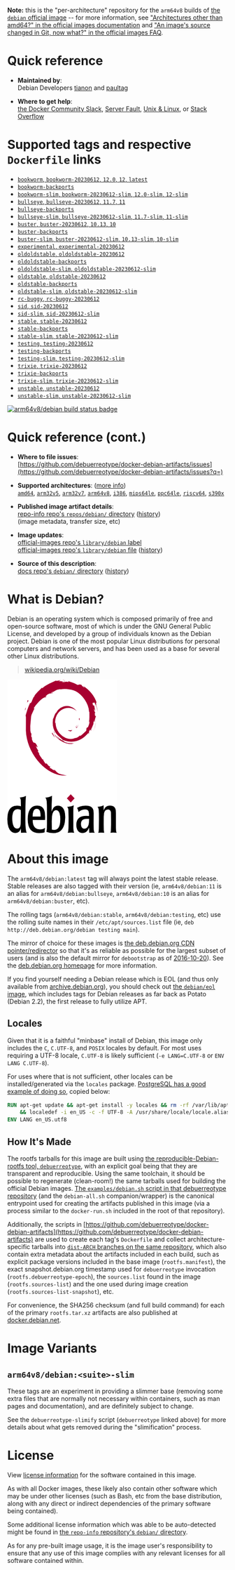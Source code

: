 <!--

********************************************************************************

WARNING:

    DO NOT EDIT "debian/README.md"

    IT IS AUTO-GENERATED

    (from the other files in "debian/" combined with a set of templates)

********************************************************************************

-->

**Note:** this is the "per-architecture" repository for the `arm64v8` builds of [the `debian` official image](https://hub.docker.com/_/debian) -- for more information, see ["Architectures other than amd64?" in the official images documentation](https://github.com/docker-library/official-images#architectures-other-than-amd64) and ["An image's source changed in Git, now what?" in the official images FAQ](https://github.com/docker-library/faq#an-images-source-changed-in-git-now-what).

# Quick reference

-	**Maintained by**:  
	Debian Developers [tianon](https://qa.debian.org/developer.php?login=tianon) and [paultag](https://qa.debian.org/developer.php?login=paultag)

-	**Where to get help**:  
	[the Docker Community Slack](https://dockr.ly/comm-slack), [Server Fault](https://serverfault.com/help/on-topic), [Unix & Linux](https://unix.stackexchange.com/help/on-topic), or [Stack Overflow](https://stackoverflow.com/help/on-topic)

# Supported tags and respective `Dockerfile` links

-	[`bookworm`, `bookworm-20230612`, `12.0`, `12`, `latest`](https://github.com/debuerreotype/docker-debian-artifacts/blob/bb3ef50c990474a876d2722fd831d143dd77a118/bookworm/Dockerfile)
-	[`bookworm-backports`](https://github.com/debuerreotype/docker-debian-artifacts/blob/bb3ef50c990474a876d2722fd831d143dd77a118/bookworm/backports/Dockerfile)
-	[`bookworm-slim`, `bookworm-20230612-slim`, `12.0-slim`, `12-slim`](https://github.com/debuerreotype/docker-debian-artifacts/blob/bb3ef50c990474a876d2722fd831d143dd77a118/bookworm/slim/Dockerfile)
-	[`bullseye`, `bullseye-20230612`, `11.7`, `11`](https://github.com/debuerreotype/docker-debian-artifacts/blob/bb3ef50c990474a876d2722fd831d143dd77a118/bullseye/Dockerfile)
-	[`bullseye-backports`](https://github.com/debuerreotype/docker-debian-artifacts/blob/bb3ef50c990474a876d2722fd831d143dd77a118/bullseye/backports/Dockerfile)
-	[`bullseye-slim`, `bullseye-20230612-slim`, `11.7-slim`, `11-slim`](https://github.com/debuerreotype/docker-debian-artifacts/blob/bb3ef50c990474a876d2722fd831d143dd77a118/bullseye/slim/Dockerfile)
-	[`buster`, `buster-20230612`, `10.13`, `10`](https://github.com/debuerreotype/docker-debian-artifacts/blob/bb3ef50c990474a876d2722fd831d143dd77a118/buster/Dockerfile)
-	[`buster-backports`](https://github.com/debuerreotype/docker-debian-artifacts/blob/bb3ef50c990474a876d2722fd831d143dd77a118/buster/backports/Dockerfile)
-	[`buster-slim`, `buster-20230612-slim`, `10.13-slim`, `10-slim`](https://github.com/debuerreotype/docker-debian-artifacts/blob/bb3ef50c990474a876d2722fd831d143dd77a118/buster/slim/Dockerfile)
-	[`experimental`, `experimental-20230612`](https://github.com/debuerreotype/docker-debian-artifacts/blob/bb3ef50c990474a876d2722fd831d143dd77a118/experimental/Dockerfile)
-	[`oldoldstable`, `oldoldstable-20230612`](https://github.com/debuerreotype/docker-debian-artifacts/blob/bb3ef50c990474a876d2722fd831d143dd77a118/oldoldstable/Dockerfile)
-	[`oldoldstable-backports`](https://github.com/debuerreotype/docker-debian-artifacts/blob/bb3ef50c990474a876d2722fd831d143dd77a118/oldoldstable/backports/Dockerfile)
-	[`oldoldstable-slim`, `oldoldstable-20230612-slim`](https://github.com/debuerreotype/docker-debian-artifacts/blob/bb3ef50c990474a876d2722fd831d143dd77a118/oldoldstable/slim/Dockerfile)
-	[`oldstable`, `oldstable-20230612`](https://github.com/debuerreotype/docker-debian-artifacts/blob/bb3ef50c990474a876d2722fd831d143dd77a118/oldstable/Dockerfile)
-	[`oldstable-backports`](https://github.com/debuerreotype/docker-debian-artifacts/blob/bb3ef50c990474a876d2722fd831d143dd77a118/oldstable/backports/Dockerfile)
-	[`oldstable-slim`, `oldstable-20230612-slim`](https://github.com/debuerreotype/docker-debian-artifacts/blob/bb3ef50c990474a876d2722fd831d143dd77a118/oldstable/slim/Dockerfile)
-	[`rc-buggy`, `rc-buggy-20230612`](https://github.com/debuerreotype/docker-debian-artifacts/blob/bb3ef50c990474a876d2722fd831d143dd77a118/rc-buggy/Dockerfile)
-	[`sid`, `sid-20230612`](https://github.com/debuerreotype/docker-debian-artifacts/blob/bb3ef50c990474a876d2722fd831d143dd77a118/sid/Dockerfile)
-	[`sid-slim`, `sid-20230612-slim`](https://github.com/debuerreotype/docker-debian-artifacts/blob/bb3ef50c990474a876d2722fd831d143dd77a118/sid/slim/Dockerfile)
-	[`stable`, `stable-20230612`](https://github.com/debuerreotype/docker-debian-artifacts/blob/bb3ef50c990474a876d2722fd831d143dd77a118/stable/Dockerfile)
-	[`stable-backports`](https://github.com/debuerreotype/docker-debian-artifacts/blob/bb3ef50c990474a876d2722fd831d143dd77a118/stable/backports/Dockerfile)
-	[`stable-slim`, `stable-20230612-slim`](https://github.com/debuerreotype/docker-debian-artifacts/blob/bb3ef50c990474a876d2722fd831d143dd77a118/stable/slim/Dockerfile)
-	[`testing`, `testing-20230612`](https://github.com/debuerreotype/docker-debian-artifacts/blob/bb3ef50c990474a876d2722fd831d143dd77a118/testing/Dockerfile)
-	[`testing-backports`](https://github.com/debuerreotype/docker-debian-artifacts/blob/bb3ef50c990474a876d2722fd831d143dd77a118/testing/backports/Dockerfile)
-	[`testing-slim`, `testing-20230612-slim`](https://github.com/debuerreotype/docker-debian-artifacts/blob/bb3ef50c990474a876d2722fd831d143dd77a118/testing/slim/Dockerfile)
-	[`trixie`, `trixie-20230612`](https://github.com/debuerreotype/docker-debian-artifacts/blob/bb3ef50c990474a876d2722fd831d143dd77a118/trixie/Dockerfile)
-	[`trixie-backports`](https://github.com/debuerreotype/docker-debian-artifacts/blob/bb3ef50c990474a876d2722fd831d143dd77a118/trixie/backports/Dockerfile)
-	[`trixie-slim`, `trixie-20230612-slim`](https://github.com/debuerreotype/docker-debian-artifacts/blob/bb3ef50c990474a876d2722fd831d143dd77a118/trixie/slim/Dockerfile)
-	[`unstable`, `unstable-20230612`](https://github.com/debuerreotype/docker-debian-artifacts/blob/bb3ef50c990474a876d2722fd831d143dd77a118/unstable/Dockerfile)
-	[`unstable-slim`, `unstable-20230612-slim`](https://github.com/debuerreotype/docker-debian-artifacts/blob/bb3ef50c990474a876d2722fd831d143dd77a118/unstable/slim/Dockerfile)

[![arm64v8/debian build status badge](https://img.shields.io/jenkins/s/https/doi-janky.infosiftr.net/job/multiarch/job/arm64v8/job/debian.svg?label=arm64v8/debian%20%20build%20job)](https://doi-janky.infosiftr.net/job/multiarch/job/arm64v8/job/debian/)

# Quick reference (cont.)

-	**Where to file issues**:  
	[https://github.com/debuerreotype/docker-debian-artifacts/issues](https://github.com/debuerreotype/docker-debian-artifacts/issues?q=)

-	**Supported architectures**: ([more info](https://github.com/docker-library/official-images#architectures-other-than-amd64))  
	[`amd64`](https://hub.docker.com/r/amd64/debian/), [`arm32v5`](https://hub.docker.com/r/arm32v5/debian/), [`arm32v7`](https://hub.docker.com/r/arm32v7/debian/), [`arm64v8`](https://hub.docker.com/r/arm64v8/debian/), [`i386`](https://hub.docker.com/r/i386/debian/), [`mips64le`](https://hub.docker.com/r/mips64le/debian/), [`ppc64le`](https://hub.docker.com/r/ppc64le/debian/), [`riscv64`](https://hub.docker.com/r/riscv64/debian/), [`s390x`](https://hub.docker.com/r/s390x/debian/)

-	**Published image artifact details**:  
	[repo-info repo's `repos/debian/` directory](https://github.com/docker-library/repo-info/blob/master/repos/debian) ([history](https://github.com/docker-library/repo-info/commits/master/repos/debian))  
	(image metadata, transfer size, etc)

-	**Image updates**:  
	[official-images repo's `library/debian` label](https://github.com/docker-library/official-images/issues?q=label%3Alibrary%2Fdebian)  
	[official-images repo's `library/debian` file](https://github.com/docker-library/official-images/blob/master/library/debian) ([history](https://github.com/docker-library/official-images/commits/master/library/debian))

-	**Source of this description**:  
	[docs repo's `debian/` directory](https://github.com/docker-library/docs/tree/master/debian) ([history](https://github.com/docker-library/docs/commits/master/debian))

# What is Debian?

Debian is an operating system which is composed primarily of free and open-source software, most of which is under the GNU General Public License, and developed by a group of individuals known as the Debian project. Debian is one of the most popular Linux distributions for personal computers and network servers, and has been used as a base for several other Linux distributions.

> [wikipedia.org/wiki/Debian](https://en.wikipedia.org/wiki/Debian)

![logo](https://raw.githubusercontent.com/docker-library/docs/b449be7df57e9ed9086bb5821bfb5d6cdc5d67a4/debian/logo.png)

# About this image

The `arm64v8/debian:latest` tag will always point the latest stable release. Stable releases are also tagged with their version (ie, `arm64v8/debian:11` is an alias for `arm64v8/debian:bullseye`, `arm64v8/debian:10` is an alias for `arm64v8/debian:buster`, etc).

The rolling tags (`arm64v8/debian:stable`, `arm64v8/debian:testing`, etc) use the rolling suite names in their `/etc/apt/sources.list` file (ie, `deb http://deb.debian.org/debian testing main`).

The mirror of choice for these images is [the deb.debian.org CDN pointer/redirector](https://deb.debian.org) so that it's as reliable as possible for the largest subset of users (and is also the default mirror for `debootstrap` as of [2016-10-20](https://anonscm.debian.org/cgit/d-i/debootstrap.git/commit/?id=9e8bc60ad1ccf3a25ce7890526b70059f3e770de)). See the [deb.debian.org homepage](https://deb.debian.org) for more information.

If you find yourself needing a Debian release which is EOL (and thus only available from [archive.debian.org](http://archive.debian.org)), you should check out [the `debian/eol` image](https://hub.docker.com/r/debian/eol/), which includes tags for Debian releases as far back as Potato (Debian 2.2), the first release to fully utilize APT.

## Locales

Given that it is a faithful "minbase" install of Debian, this image only includes the `C`, `C.UTF-8`, and `POSIX` locales by default. For most uses requiring a UTF-8 locale, `C.UTF-8` is likely sufficient (`-e LANG=C.UTF-8` or `ENV LANG C.UTF-8`).

For uses where that is not sufficient, other locales can be installed/generated via the `locales` package. [PostgreSQL has a good example of doing so](https://github.com/docker-library/postgres/blob/69bc540ecfffecce72d49fa7e4a46680350037f9/9.6/Dockerfile#L21-L24), copied below:

```dockerfile
RUN apt-get update && apt-get install -y locales && rm -rf /var/lib/apt/lists/* \
	&& localedef -i en_US -c -f UTF-8 -A /usr/share/locale/locale.alias en_US.UTF-8
ENV LANG en_US.utf8
```

## How It's Made

The rootfs tarballs for this image are built using [the reproducible-Debian-rootfs tool, `debuerreotype`](https://github.com/debuerreotype/debuerreotype), with an explicit goal being that they are transparent and reproducible. Using the same toolchain, it should be possible to regenerate (clean-room!) the same tarballs used for building the official Debian images. [The `examples/debian.sh` script in that debuerreotype repository](https://github.com/debuerreotype/debuerreotype/blob/master/examples/debian.sh) (and the `debian-all.sh` companion/wrapper) is the canonical entrypoint used for creating the artifacts published in this image (via a process similar to the `docker-run.sh` included in the root of that repository).

Additionally, the scripts in [https://github.com/debuerreotype/docker-debian-artifacts](https://github.com/debuerreotype/docker-debian-artifacts) are used to create each tag's `Dockerfile` and collect architecture-specific tarballs into [`dist-ARCH` branches on the same repository](https://github.com/debuerreotype/docker-debian-artifacts/branches), which also contain extra metadata about the artifacts included in each build, such as explicit package versions included in the base image (`rootfs.manifest`), the exact snapshot.debian.org timestamp used for `debuerreotype` invocation (`rootfs.debuerreotype-epoch`), the `sources.list` found in the image (`rootfs.sources-list`) and the one used during image creation (`rootfs.sources-list-snapshot`), etc.

For convenience, the SHA256 checksum (and full build command) for each of the primary `rootfs.tar.xz` artifacts are also published at [docker.debian.net](https://docker.debian.net/).

# Image Variants

## `arm64v8/debian:<suite>-slim`

These tags are an experiment in providing a slimmer base (removing some extra files that are normally not necessary within containers, such as man pages and documentation), and are definitely subject to change.

See the `debuerreotype-slimify` script (`debuerreotype` linked above) for more details about what gets removed during the "slimification" process.

# License

View [license information](https://www.debian.org/social_contract#guidelines) for the software contained in this image.

As with all Docker images, these likely also contain other software which may be under other licenses (such as Bash, etc from the base distribution, along with any direct or indirect dependencies of the primary software being contained).

Some additional license information which was able to be auto-detected might be found in [the `repo-info` repository's `debian/` directory](https://github.com/docker-library/repo-info/tree/master/repos/debian).

As for any pre-built image usage, it is the image user's responsibility to ensure that any use of this image complies with any relevant licenses for all software contained within.

